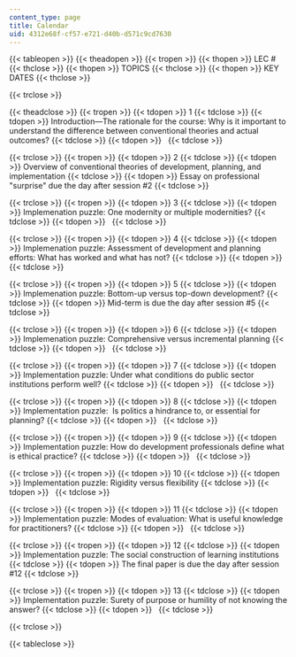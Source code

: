 ```yaml
---
content_type: page
title: Calendar
uid: 4312e68f-cf57-e721-d40b-d571c9cd7630
---
```


{{< tableopen >}}
{{< theadopen >}}
{{< tropen >}}
{{< thopen >}}
LEC #
{{< thclose >}}
{{< thopen >}}
TOPICS
{{< thclose >}}
{{< thopen >}}
KEY DATES
{{< thclose >}}

{{< trclose >}}

{{< theadclose >}}
{{< tropen >}}
{{< tdopen >}}
1
{{< tdclose >}}
{{< tdopen >}}
Introduction—The rationale for the course: Why is it important to understand the difference between conventional theories and actual outcomes?
{{< tdclose >}}
{{< tdopen >}}
 
{{< tdclose >}}

{{< trclose >}}
{{< tropen >}}
{{< tdopen >}}
2
{{< tdclose >}}
{{< tdopen >}}
Overview of conventional theories of development, planning, and implementation
{{< tdclose >}}
{{< tdopen >}}
Essay on professional "surprise" due the day after session #2
{{< tdclose >}}

{{< trclose >}}
{{< tropen >}}
{{< tdopen >}}
3
{{< tdclose >}}
{{< tdopen >}}
Implemenation puzzle: One modernity or multiple modernities?
{{< tdclose >}}
{{< tdopen >}}
 
{{< tdclose >}}

{{< trclose >}}
{{< tropen >}}
{{< tdopen >}}
4
{{< tdclose >}}
{{< tdopen >}}
Implemenation puzzle: Assessment of development and planning efforts: What has worked and what has not?
{{< tdclose >}}
{{< tdopen >}}
 
{{< tdclose >}}

{{< trclose >}}
{{< tropen >}}
{{< tdopen >}}
5
{{< tdclose >}}
{{< tdopen >}}
Implemenation puzzle: Bottom-up versus top-down development?
{{< tdclose >}}
{{< tdopen >}}
Mid-term is due the day after session #5
{{< tdclose >}}

{{< trclose >}}
{{< tropen >}}
{{< tdopen >}}
6
{{< tdclose >}}
{{< tdopen >}}
Implemenation puzzle: Comprehensive versus incremental planning
{{< tdclose >}}
{{< tdopen >}}
 
{{< tdclose >}}

{{< trclose >}}
{{< tropen >}}
{{< tdopen >}}
7
{{< tdclose >}}
{{< tdopen >}}
Implementation puzzle: Under what conditions do public sector institutions perform well?
{{< tdclose >}}
{{< tdopen >}}
 
{{< tdclose >}}

{{< trclose >}}
{{< tropen >}}
{{< tdopen >}}
8
{{< tdclose >}}
{{< tdopen >}}
﻿Implementation puzzle:   Is politics a hindrance to, or essential for planning?
{{< tdclose >}}
{{< tdopen >}}
 
{{< tdclose >}}

{{< trclose >}}
{{< tropen >}}
{{< tdopen >}}
9
{{< tdclose >}}
{{< tdopen >}}
﻿Implementation puzzle: How do development professionals define what is ethical practice?
{{< tdclose >}}
{{< tdopen >}}
 
{{< tdclose >}}

{{< trclose >}}
{{< tropen >}}
{{< tdopen >}}
10
{{< tdclose >}}
{{< tdopen >}}
﻿Implementation puzzle: Rigidity versus flexibility
{{< tdclose >}}
{{< tdopen >}}
 
{{< tdclose >}}

{{< trclose >}}
{{< tropen >}}
{{< tdopen >}}
11
{{< tdclose >}}
{{< tdopen >}}
﻿Implementation puzzle: Modes of evaluation: What is useful knowledge for practitioners?
{{< tdclose >}}
{{< tdopen >}}
 
{{< tdclose >}}

{{< trclose >}}
{{< tropen >}}
{{< tdopen >}}
12
{{< tdclose >}}
{{< tdopen >}}
﻿Implementation puzzle: The social construction of learning institutions
{{< tdclose >}}
{{< tdopen >}}
The final paper is due the day after session #12
{{< tdclose >}}

{{< trclose >}}
{{< tropen >}}
{{< tdopen >}}
13
{{< tdclose >}}
{{< tdopen >}}
﻿Implementation puzzle: Surety of purpose or humility of not knowing the answer?
{{< tdclose >}}
{{< tdopen >}}
 
{{< tdclose >}}

{{< trclose >}}

{{< tableclose >}}
